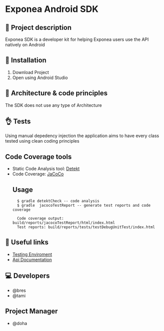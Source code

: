 # Exponea Android SDK

## 📖 Project description
Exponea SDK is a developer kit for helping Exponea users use the API natively on Android

## 🔧 Installation
1. Download Project
2. Open using Android Studio

## 🏯 Architecture & code principles
The SDK does not use any type of Architecture

## 👌 Tests
Using manual depedency injection the application aims to have every class tested using clean coding principles

## Code Coverage tools
- Static Code Analysis tool: [Detekt](https://github.com/arturbosch/detekt#rulesets)
- Code Coverage: [JaCoCo](https://github.com/jacoco/jacoco)
    ## Usage
        $ gradle detektCheck -- code analysis
        $ gradle  jacocoTestReport -- generate test reports and code coverage
        
        Code coverage output: build/reports/jacocoTestReport/html/index.html
        Test reports: build/reports/tests/testDebugUnitTest/index.html
        

## 🔗 Useful links
- [Testing Enviroment](https://app.exponea.com/login)
- [Api Documentation](https://developers.exponea.com/v2/reference)

## 💻 Developers
- @bres
- @tami

## Project Manager
- @doha
